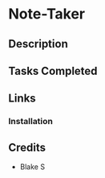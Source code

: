 # Note-Taker

## Description 

## Tasks Completed 

## Links

### Installation 

## Credits 
* Blake S 